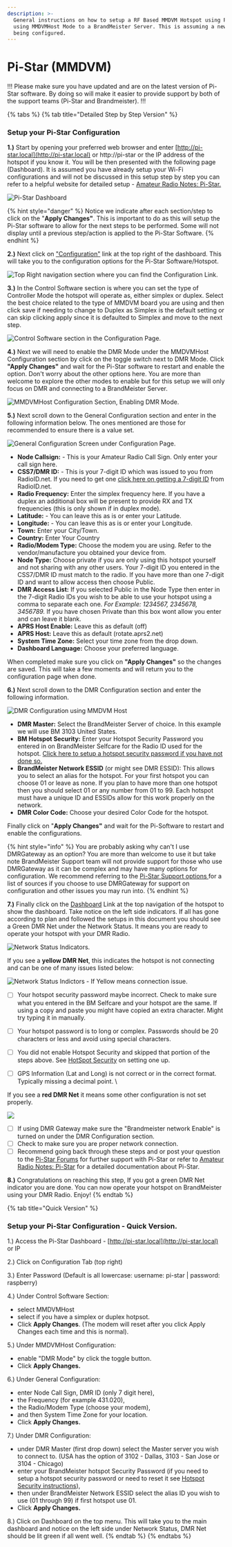 ```yaml
---
description: >-
  General instructions on how to setup a RF Based MMDVM Hotspot using Pi-Star
  using MMDVMHost Mode to a BrandMeister Server. This is assuming a new hotspot
  being configured.
---
```


# Pi-Star (MMDVM)

!!!
Please make sure you have updated and are on the latest version of Pi-Star software. By doing so will make it easier to provide support by both of the support teams (Pi-Star and Brandmeister).&#x20;
!!!

{% tabs %}
{% tab title="Detailed Step by Step Version" %}
### Setup your Pi-Star Configuration

**1.)** Start by opening your preferred web browser and enter [http://pi-star.local](http://pi-star.local) or http://pi-star or the IP address of the hotspot if you know it. You will be then presented with the following page (Dashboard). It is assumed you have already setup your Wi-Fi configurations and will not be discussed in this setup step by step you can refer to a helpful website for detailed setup - [Amateur Radio Notes: Pi-Star.](https://amateurradionotes.com/pi-star.htm)

![Pi-Star Dashboard](<../../../.gitbook/assets/image (117).png>)

{% hint style="danger" %}
Notice we indicate after each section/step to click on the "**Apply Changes"**. This is important to do as this will setup the Pi-Star software to allow for the next steps to be performed. Some will not display until a previous step/action is applied to the Pi-Star Software.&#x20;
{% endhint %}

**2.)** Next click on ["Configuration"](http://pi-star.local/admin/configure.php) link at the top right of the dashboard. This will take you to the configuration options for the Pi-Star Software/Hotspot.

![Top Right navigation section where you can find the Configuration Link.](<../../../.gitbook/assets/image (10).png>)

**3.)** In the Control Software section is where you can set the type of Controller Mode the hotspot will operate as, either simplex or duplex. Select the best choice related to the type of MMDVM board you are using and then click save if needing to change to Duplex as Simplex is the default setting or can skip clicking apply since it is defaulted to Simplex and move to the next step.



![Control Software section in the Configuration Page.](<../../../.gitbook/assets/image (112).png>)

**4.)** Next we will need to enable the DMR Mode under the MMDVMHost Configuration section by click on the toggle switch next to DMR Mode. Click **"Apply Changes"** and wait for the Pi-Star software to restart and enable the option. Don't worry about the other options here. You are more than welcome to explore the other modes to enable but for this setup we will only focus on DMR and connecting to a BrandMeister Server.&#x20;



![MMDVMHost Configuration Section, Enabling DMR Mode.](<../../../.gitbook/assets/image (84).png>)

**5.)** Next scroll down to the General Configuration section and enter in the following information below. The ones mentioned are those for recommended to ensure there is a value set.



![General Configuration Screen under Configuration Page.](<../../../.gitbook/assets/image (122).png>)

* **Node Callsign:** - This is your Amateur Radio Call Sign. Only enter your call sign here.
* **CSS7/DMR ID:** - This is your 7-digit ID which was issued to you from RadioID.net. If you need to get one [click here on getting a 7-digit ID](http://radioid.net) from RadioID.net.
* **Radio Frequency:** Enter the simplex frequency here. If you have a duplex an additional box will be present to provide RX and TX frequencies (this is only shown if in duplex mode).
* **Latitude:** - You can leave this as is or enter your Latitude.
* **Longitude:** - You can leave this as is or enter your Longitude.&#x20;
* **Town:** Enter your City/Town.&#x20;
* **Country:** Enter Your Country
* **Radio/Modem Type:** Choose the modem you are using. Refer to the vendor/manufacture you obtained your device from.&#x20;
* **Node Type:** Choose private if you are only using this hotspot yourself and not sharing with any other users. Your 7-digit ID you entered in the CSS7/DMR ID must match to the radio. If you have more than one 7-digit ID and want to allow access then choose Public.
* **DMR Access List:** If you selected Public in the Node Type then enter in the 7-digit Radio IDs you wish to be able to use  your hotspot using a comma to separate each one. _For Example: 1234567, 2345678, 3456789._ If you have chosen Private than this box wont allow you enter and can leave it blank.&#x20;
* **APRS Host Enable:** Leave this as default (off)
* **APRS Host:** Leave this as default (rotate.aprs2.net)
* **System Time Zone:** Select your time zone from the drop down.
* **Dashboard Language:** Choose your preferred language.&#x20;

When completed make sure you click on **"Apply Changes"** so the changes are saved. This will take a few moments and will return you to the configuration page when done.&#x20;

**6.)** Next scroll down to the DMR Configuration section and enter the following information.

![DMR Configuration using MMDVM Host](<../../../.gitbook/assets/image (69).png>)

* **DMR Master:**  Select the BrandMeister Server of choice. In this example we will use BM 3103 United States.
* **BM Hotspot Security:** Enter your Hotspot Security Password you entered in on BrandMeister Selfcare for the Radio ID used for the hotspot. [Click here to setup a hotspot security password if you have not done so. ](../../../dashboard/hotspot-security.md)
* **BrandMeister Network ESSID** (or might see DMR ESSID): This allows you to select an alias for the hotspot. For your first hotspot you can choose 01 or leave as none. If you plan to have more than one hotspot then you should select 01 or any number from 01 to 99. Each hotspot must have a unique ID and ESSIDs allow for this work properly on the network.
* **DMR Color Code:** Choose your desired Color Code for the hotspot.

Finally click on "**Apply Changes"** and wait for the Pi-Software to restart and enable the configurations.&#x20;

{% hint style="info" %}
You are probably asking why can't I use DMRGateway as an option? You are more than welcome to use it but take note BrandMeister Support team will not provide support for those who use DMRGateway as it can be complex and may have many options for configuration. We recommend referring to the [Pi-Star Support options ](pi-star-support-options.md)for a list of sources if you choose to use DMRGateway for support on configuration and other issues you  may run into.&#x20;
{% endhint %}

**7.)** Finally click on the [Dashboard](http://pi-star.local) Link at the top navigation of the hotspot to show the dashboard. Take notice on the left side indicators. If all has gone according to plan and followed the setups in this document you should see a Green DMR Net under the Network Status. It means you are ready to operate your hotspot with your DMR Radio.&#x20;

![Network Status Indicators.](<../../../.gitbook/assets/image (90).png>)

If you see a **yellow DMR Net**, this indicates the hotspot is not connecting and can be one of many issues listed below:

![Network Status Indictors - If Yellow means connection issue. ](<../../../.gitbook/assets/image (46).png>)

* [ ] Your hotspot security password maybe incorrect. Check to make sure what you entered in the BM Selfcare and your hotspot are the same. If using a copy and paste you might have copied an extra character. Might try typing it in manually.&#x20;
* [ ] Your hotspot password is to long or complex. Passwords should be 20 characters or less and avoid using special characters.&#x20;
* [ ] You did not enable Hotspot Security and skipped that portion of the steps above. See [HotSpot Security](../../../dashboard/hotspot-security.md) on setting one up.&#x20;
* [ ] GPS Information (Lat and Long) is not correct or in the correct format. Typically missing a decimal point. \


If you see a **red DMR Net** it means some other configuration is not set properly.&#x20;

![](<../../../.gitbook/assets/image (94).png>)

* [ ] If using DMR Gateway make sure the "Brandmeister network Enable" is turned on under the DMR Configuration section.
* [ ] Check to make sure you are proper network connection.
* [ ] Recommend going back through these steps and or post your question to the [Pi-Star Forums](https://forum.pistar.uk/) for further support with Pi-Star or refer to [Amateur Radio Notes: Pi-Star](https://amateurradionotes.com/pi-star.htm) for a detailed documentation about Pi-Star.&#x20;

**8.)** Congratulations on reaching this step, If you got a green DMR Net indicator you are done. You can now operate your hotspot on BrandMeister using your DMR Radio. Enjoy!
{% endtab %}

{% tab title="Quick Version" %}
### Setup your Pi-Star Configuration - Quick Version.

1.) Access the Pi-Star Dashboard - [http://pi-star.local](http://pi-star.local) or IP

2.) Click on Configuration Tab (top right)

3.) Enter Password (Default is all lowercase:   username: pi-star | password: raspberry)

4.) Under Control Software Section:

* select MMDVMHost
* select if you have a simplex or duplex hotpsot.&#x20;
* Click **Apply Changes**. (The modem will reset after you click Apply Changes each time and this is normal).

5.) Under MMDVMHost Configuration:

* enable "DMR Mode" by click the toggle button.&#x20;
* Click **Apply Changes.**&#x20;

6.) Under General Configuration:

* enter Node Call Sign, DMR ID (only 7 digit here),&#x20;
* the Frequency (for example 431.020),&#x20;
* the Radio/Modem Type (choose your modem),&#x20;
* and then System Time Zone for your location.&#x20;
* Click **Apply Changes.**&#x20;

7.) Under DMR Configuration:

* under DMR Master (first drop down) select the Master server you wish to connect to. (USA has the option of 3102 - Dallas, 3103 - San Jose or 3104 - Chicago)
* enter your BrandMeister hotspot Security Password (if you need to setup a hotspot security password or need to reset it see [Hotspot Security instructions](../../../dashboard/hotspot-security.md)),&#x20;
* then under BrandMeister Network ESSID select the alias ID you wish to use (01 through 99) if first hotspot use 01.&#x20;
* Click **Apply Changes.**

8.) Click on Dashboard on the top menu. This will take you to the main dashboard and notice on the left side under Network Status, DMR Net should be lit green if all went well.&#x20;
{% endtab %}
{% endtabs %}
